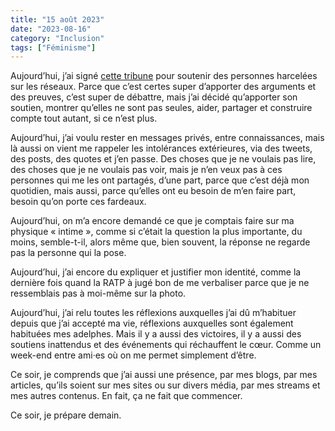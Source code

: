 ```yaml
---
title: "15 août 2023"
date: "2023-08-16"
category: "Inclusion"
tags: ["Féminisme"]
---
```


Aujourd’hui, j’ai signé [cette tribune](https://medium.com/@soutienpeltierlamy/femmes-et-r%C3%A9seaux-sociaux-l%C3%A9cho-amplifi%C3%A9-des-oppressions-soci%C3%A9tales-en-soutien-%C3%A0-st%C3%A9phanie-d13304be89c5) pour soutenir des personnes harcelées sur les réseaux. Parce que c’est certes super d’apporter des arguments et des preuves, c’est super de débattre, mais j’ai décidé qu’apporter son soutien, montrer qu’elles ne sont pas seules, aider, partager et construire compte tout autant, si ce n’est plus.

Aujourd’hui, j’ai voulu rester en messages privés, entre connaissances, mais là aussi on vient me rappeler les intolérances extérieures, via des tweets, des posts, des quotes et j’en passe. Des choses que je ne voulais pas lire, des choses que je ne voulais pas voir, mais je n’en veux pas à ces personnes qui me les ont partagés, d’une part, parce que c’est déjà mon quotidien, mais aussi, parce qu’elles ont eu besoin de m’en faire part, besoin qu’on porte ces fardeaux.

Aujourd’hui, on m’a encore demandé ce que je comptais faire sur ma physique « intime », comme si c’était la question la plus importante, du moins, semble-t-il, alors même que, bien souvent, la réponse ne regarde pas la personne qui la pose.

Aujourd’hui, j’ai encore du expliquer et justifier mon identité, comme la dernière fois quand la RATP à jugé bon de me verbaliser parce que je ne ressemblais pas à moi-même sur la photo.

Aujourd’hui, j’ai relu toutes les réflexions auxquelles j’ai dû m’habituer depuis que j’ai accepté ma vie, réflexions auxquelles sont également habituées mes adelphes. Mais il y a aussi des victoires, il y a aussi des soutiens inattendus et des événements qui réchauffent le cœur. Comme un week-end entre ami·es où on me permet simplement d’être.

Ce soir, je comprends que j’ai aussi une présence, par mes blogs, par mes articles, qu’ils soient sur mes sites ou sur divers média, par mes streams et mes autres contenus. En fait, ça ne fait que commencer.

Ce soir, je prépare demain.
